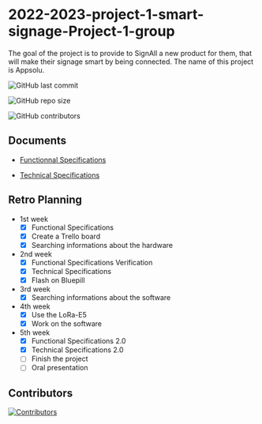 # 2022-2023-project-1-smart-signage-Project-1-group

The goal of the project is to provide to SignAll a new product for them, that will make their signage smart by being connected. The name of this project is Appsolu.

![GitHub last commit](https://img.shields.io/github/last-commit/algosup/2022-2023-project-1-smart-signage-Project-1-group)

![GitHub repo size](https://img.shields.io/github/repo-size/algosup/2022-2023-project-1-smart-signage-Project-1-group)

![GitHub contributors](https://img.shields.io/github/contributors/algosup/2022-2023-project-1-smart-signage-Project-1-group)

## Documents

- [Functionnal Specifications](https://github.com/algosup/2022-2023-project-1-smart-signage-Project-1-group/blob/main/documents/Functional_Specifications.md)

- [Technical Specifications](https://github.com/algosup/2022-2023-project-1-smart-signage-Project-1-group/blob/main/documents/Technical_Specifications.md)

## Retro Planning

- 1st week
  - [x] Functional Specifications
  - [x] Create a Trello board
  - [x] Searching informations about the hardware
- 2nd week
  - [x] Functional Specifications Verification
  - [x] Technical Specifications
  - [x] Flash on Bluepill
- 3rd week
  - [x] Searching informations about the software
- 4th week
  - [x] Use the LoRa-E5
  - [x] Work on the software
- 5th week
  - [x] Functional Specifications 2.0
  - [x] Technical Specifications 2.0
  - [ ] Finish the project
  - [ ] Oral presentation

## Contributors

[![Contributors](https://contrib.rocks/image?repo=algosup/2022-2023-project-1-smart-signage-Project-1-group)](https://github.com/algosup/2022-2023-project-1-smart-signage-Project-1-group/graphs/contributors)
